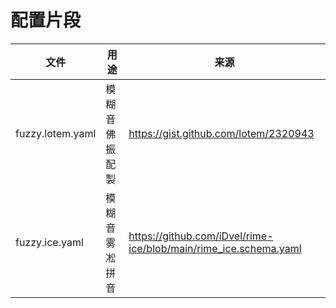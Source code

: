 # 配置片段

| 文件 | 用途 | 来源 |
|------|------|------|
| fuzzy.lotem.yaml | 模糊音 佛振配製 | https://gist.github.com/lotem/2320943 |
| fuzzy.ice.yaml | 模糊音 雾凇拼音 | https://github.com/iDvel/rime-ice/blob/main/rime_ice.schema.yaml |
